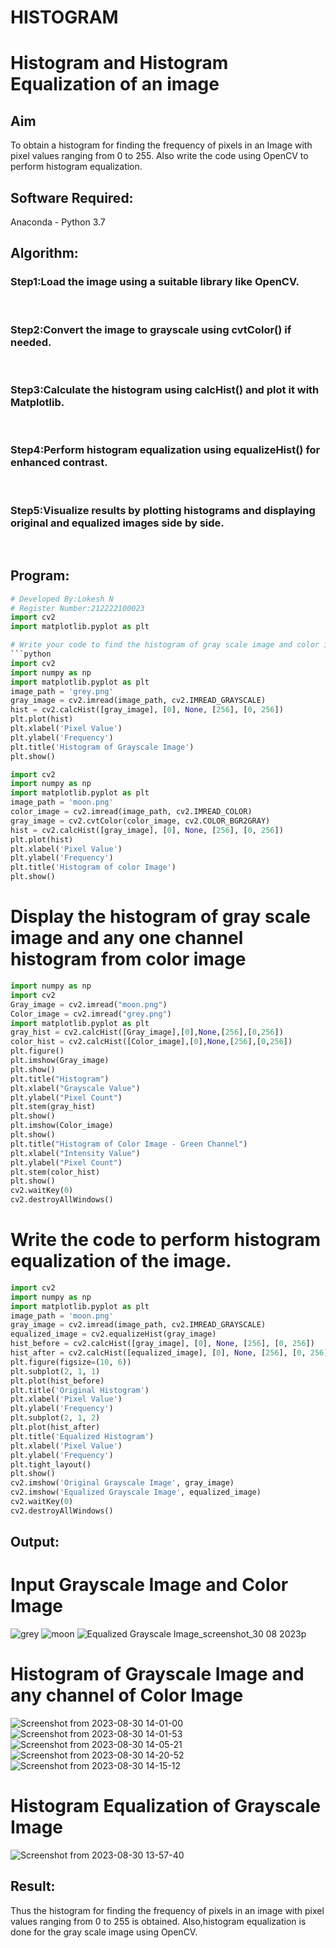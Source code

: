 # HISTOGRAM
# Histogram and Histogram Equalization of an image
## Aim
To obtain a histogram for finding the frequency of pixels in an Image with pixel values ranging from 0 to 255. Also write the code using OpenCV to perform histogram equalization.

## Software Required:
Anaconda - Python 3.7

## Algorithm:
### Step1:Load the image using a suitable library like OpenCV.
<br>

### Step2:Convert the image to grayscale using cvtColor() if needed.
<br>

### Step3:Calculate the histogram using calcHist() and plot it with Matplotlib.
<br>

### Step4:Perform histogram equalization using equalizeHist() for enhanced contrast.


<br>

### Step5:Visualize results by plotting histograms and displaying original and equalized images side by side.
<br>

## Program:
```python
# Developed By:Lokesh N
# Register Number:212222100023
import cv2
import matplotlib.pyplot as plt

# Write your code to find the histogram of gray scale image and color image channels.
```python
import cv2
import numpy as np
import matplotlib.pyplot as plt
image_path = 'grey.png'
gray_image = cv2.imread(image_path, cv2.IMREAD_GRAYSCALE)
hist = cv2.calcHist([gray_image], [0], None, [256], [0, 256])
plt.plot(hist)
plt.xlabel('Pixel Value')
plt.ylabel('Frequency')
plt.title('Histogram of Grayscale Image')
plt.show()
```
```python
import cv2
import numpy as np
import matplotlib.pyplot as plt
image_path = 'moon.png'
color_image = cv2.imread(image_path, cv2.IMREAD_COLOR)
gray_image = cv2.cvtColor(color_image, cv2.COLOR_BGR2GRAY)
hist = cv2.calcHist([gray_image], [0], None, [256], [0, 256])
plt.plot(hist)
plt.xlabel('Pixel Value')
plt.ylabel('Frequency')
plt.title('Histogram of color Image')
plt.show()
```



# Display the histogram of gray scale image and any one channel histogram from color image
```python
import numpy as np
import cv2
Gray_image = cv2.imread("moon.png")
Color_image = cv2.imread("grey.png")
import matplotlib.pyplot as plt
gray_hist = cv2.calcHist([Gray_image],[0],None,[256],[0,256])
color_hist = cv2.calcHist([Color_image],[0],None,[256],[0,256])
plt.figure()
plt.imshow(Gray_image)
plt.show()
plt.title("Histogram")
plt.xlabel("Grayscale Value")
plt.ylabel("Pixel Count")
plt.stem(gray_hist)
plt.show()
plt.imshow(Color_image)
plt.show()
plt.title("Histogram of Color Image - Green Channel")
plt.xlabel("Intensity Value")
plt.ylabel("Pixel Count")
plt.stem(color_hist)
plt.show()
cv2.waitKey(0)
cv2.destroyAllWindows()

```

# Write the code to perform histogram equalization of the image. 

```python
import cv2
import numpy as np
import matplotlib.pyplot as plt
image_path = 'moon.png'
gray_image = cv2.imread(image_path, cv2.IMREAD_GRAYSCALE)
equalized_image = cv2.equalizeHist(gray_image)
hist_before = cv2.calcHist([gray_image], [0], None, [256], [0, 256])
hist_after = cv2.calcHist([equalized_image], [0], None, [256], [0, 256])
plt.figure(figsize=(10, 6))
plt.subplot(2, 1, 1)
plt.plot(hist_before)
plt.title('Original Histogram')
plt.xlabel('Pixel Value')
plt.ylabel('Frequency')
plt.subplot(2, 1, 2)
plt.plot(hist_after)
plt.title('Equalized Histogram')
plt.xlabel('Pixel Value')
plt.ylabel('Frequency')
plt.tight_layout()
plt.show()
cv2.imshow('Original Grayscale Image', gray_image)
cv2.imshow('Equalized Grayscale Image', equalized_image)
cv2.waitKey(0)
cv2.destroyAllWindows()

```
## Output:

# Input Grayscale Image and Color Image
![grey](https://github.com/lokeshnarayanan/HISTOGRAM/assets/119393019/695da950-4ad3-45d2-8016-b39166334120)
![moon](https://github.com/lokeshnarayanan/HISTOGRAM/assets/119393019/2f433796-fd6d-4778-adaf-e3062a17a1fd)
![Equalized Grayscale Image_screenshot_30 08 2023p](https://github.com/lokeshnarayanan/HISTOGRAM/assets/119393019/2d4fd50f-4723-43eb-ad32-b279db1f1103)

# Histogram of Grayscale Image and any channel of Color Image
![Screenshot from 2023-08-30 14-01-00](https://github.com/lokeshnarayanan/HISTOGRAM/assets/119393019/5d61cc01-f520-4c36-8790-61651f805fc7)
![Screenshot from 2023-08-30 14-01-53](https://github.com/lokeshnarayanan/HISTOGRAM/assets/119393019/90c5af2e-84c6-4c8b-ad71-e0734bfd422a)
![Screenshot from 2023-08-30 14-05-21](https://github.com/lokeshnarayanan/HISTOGRAM/assets/119393019/3dc322a8-d693-41e9-864f-4133754f4d84)
![Screenshot from 2023-08-30 14-20-52](https://github.com/lokeshnarayanan/HISTOGRAM/assets/119393019/6a443dc8-60c5-4662-aae4-f1a4ca744362)
![Screenshot from 2023-08-30 14-15-12](https://github.com/lokeshnarayanan/HISTOGRAM/assets/119393019/a7a37a20-0a01-4d2f-8aa1-1ad69f126821)




# Histogram Equalization of Grayscale Image
![Screenshot from 2023-08-30 13-57-40](https://github.com/lokeshnarayanan/HISTOGRAM/assets/119393019/809d4def-17bf-48b0-b997-504ab78be5c4)

## Result: 
Thus the histogram for finding the frequency of pixels in an image with pixel values ranging from 0 to 255 is obtained. Also,histogram equalization is done for the gray scale image using OpenCV.
